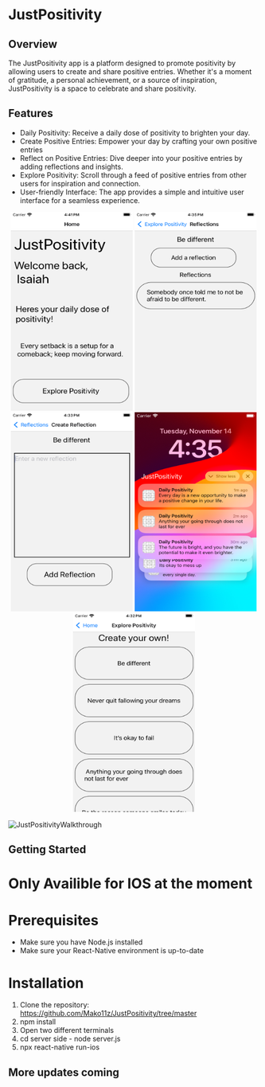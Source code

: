 # JustPositivity

## Overview

The JustPositivity app is a platform designed to promote positivity by allowing users to create and share positive entries. Whether it's a moment of gratitude, a personal achievement, or a source of inspiration, JustPositivity is a space to celebrate and share positivity.

## Features

- Daily Positivity: Receive a daily dose of positivity to brighten your day.
- Create Positive Entries: Empower your day by crafting your own positive entries
- Reflect on Positive Entries: Dive deeper into your positive entries by adding reflections and insights.
- Explore Positivity: Scroll through a feed of positive entries from other users for inspiration and connection.
- User-friendly Interface: The app provides a simple and intuitive user interface for a seamless experience.

<div align="center">
   <img src="./Images/Home_Screen.png" alt="Home" width="245" height="400" /> <img src="./Images/Reflection_Screen.png" alt="Reflection" width="245" height="400" /> <img src="./Images/Create_Reflection_Screen.png" alt="Create Reflection" width="245" height="400" /> <img src="./Images/Notifications.png" alt="Notifications" width="245" height="400" />

   <img src="./Images/Explore_Positivity_Screen.png" alt="Explore Positivity" width="245" height="400" />
</div>

![JustPositivityWalkthrough](https://github.com/Mako11z/JustPositivity/assets/96156575/be6108ff-17e2-4b13-b130-b799a5c9f1a6)


## Getting Started

# Only Availible for IOS at the moment

# Prerequisites

- Make sure you have Node.js installed
- Make sure your React-Native environment is up-to-date

# Installation

1. Clone the repository: https://github.com/Mako11z/JustPositivity/tree/master
2. npm install
3. Open two different terminals
4. cd server side - node server.js
5. npx react-native run-ios

## More updates coming
